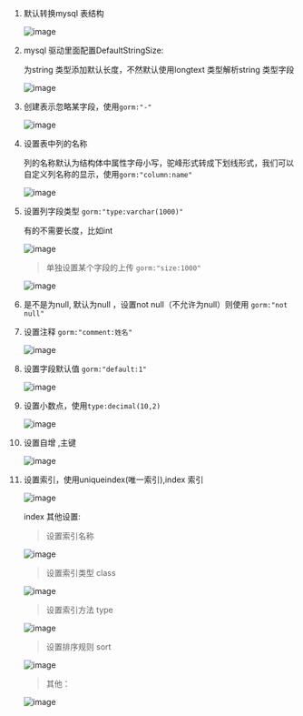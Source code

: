 1. 默认转换mysql 表结构

   ![image](../../assets/gorm-mysql.jpg)

2. mysql 驱动里面配置DefaultStringSize: 

    为string 类型添加默认长度，不然默认使用longtext 类型解析string 类型字段

    ![image](../../assets/gorm-str-size.jpg)

3. 创建表示忽略某字段，使用`gorm:"-"`

   ![image](../../assets/gorm-table-hu.jpg)

4. 设置表中列的名称

   列的名称默认为结构体中属性字母小写，驼峰形式转成下划线形式，我们可以自定义列名称的显示，使用`gorm:"column:name"`

   ![image](../../assets/gorm-column.jpg)

5. 设置列字段类型 `gorm:"type:varchar(1000)"`

   有的不需要长度，比如int

   ![image](../../assets/gorm-type.jpg)

   > 单独设置某个字段的上传 `gorm:"size:1000"`

   ![image](../../assets/gorm-size.jpg)

6. 是不是为null, 默认为null ，设置not null（不允许为null）则使用 `gorm:"not null"`

7. 设置注释 `gorm:"comment:姓名"`

   ![image](../../assets/gorm-comment.jpg)

8. 设置字段默认值 `gorm:"default:1"`

    ![image](../../assets/gorm-defaultvalue.jpg)

9. 设置小数点，使用`type:decimal(10,2)`

   ![image](../../assets/gorm-xiaoshu.jpg)

10. 设置自增 ,主键

    ![image](../../assets/gorm-auto.jpg)

11. 设置索引，使用uniqueindex(唯一索引),index 索引

     ![image](../../assets/gorm-idx.jpg)

     index 其他设置:

     > 设置索引名称

    ![image](../../assets/gorm-idx-name.jpg)

    > 设置索引类型 class

    ![image](../../assets/gorm-idx-class.jpg)

    > 设置索引方法 type

    ![image](../../assets/gorm-idx-type.jpg)

    > 设置排序规则 sort

    ![image](../../assets/gorm-idx-sort.jpg)

    > 其他：
   
     ![image](../../assets/gorm-idx-qt.jpg)


